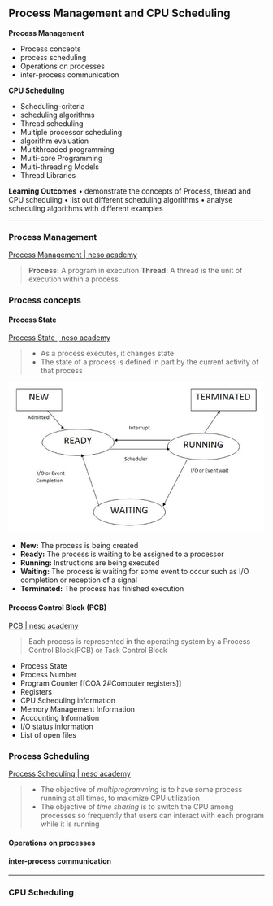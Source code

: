 ## Process Management and CPU Scheduling
__Process Management__ 
- Process concepts
- process scheduling
- Operations on processes
- inter-process communication  

__CPU Scheduling__
- Scheduling-criteria
- scheduling algorithms
- Thread scheduling
- Multiple processor scheduling
- algorithm evaluation
- Multithreaded programming
- Multi-core Programming
- Multi-threading Models
- Thread Libraries

__Learning Outcomes__
• demonstrate the concepts of Process, thread and CPU scheduling
• list out different scheduling algorithms
• analyse scheduling algorithms with different examples

---
### Process Management
[Process Management | neso academy](https://www.youtube.com/watch?v=OrM7nZcxXZU&ab_channel=NesoAcademy)

>__Process:__ A program in execution
__Thread:__ A thread is the unit of execution within a process. 
### Process concepts
#### Process State
[Process State | neso academy](https://www.youtube.com/watch?v=jZ_6PXoaoxo&ab_channel=NesoAcademy)
>- As a process executes, it changes state
>- The state of a process is defined in part by the current activity of that process

![380](process_state.webp)
- __New:__ The process  is being created
- __Ready:__ The process is waiting to be assigned to a processor
- __Running:__ Instructions are being executed
- __Waiting:__ The process is waiting for some event to occur such as I/O completion or reception of a signal
- __Terminated:__ The process has finished execution

 #### Process Control Block (PCB)
 [PCB | neso academy](https://www.youtube.com/watch?v=4s2MKuVYKV8&list=PLBlnK6fEyqRiVhbXDGLXDk_OQAeuVcp2O&index=18&ab_channel=NesoAcademy)
 > Each process is represented in the operating system by a Process Control Block(PCB) or Task Control Block
- Process State
- Process Number
- Program Counter [[COA 2#Computer registers]]
- Registers
- CPU Scheduling information
- Memory Management Information
- Accounting Information
- I/O status information
- List of open files

### Process Scheduling
[Process Scheduling | neso academy](https://www.youtube.com/watch?v=2h3eWaPx8SA&list=PLBlnK6fEyqRiVhbXDGLXDk_OQAeuVcp2O&index=19&ab_channel=NesoAcademy)
>- The objective of _multiprogramming_ is to have some process running at all times, to maximize CPU utilization
>- The objective of _time sharing_ is to switch the CPU among processes so frequently that users can interact with each program while it is running



#### Operations on processes

#### inter-process communication

---

### CPU Scheduling
